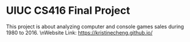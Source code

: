 # UIUC CS416 Final Project
This project is about analyzing computer and console games sales during 1980 to 2016. 
\nWebsite Link: https://kristinecheng.github.io/